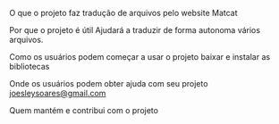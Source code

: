 O que o projeto faz
tradução de arquivos pelo website Matcat

Por que o projeto é útil
Ajudará a traduzir de forma autonoma vários arquivos.

Como os usuários podem começar a usar o projeto
baixar e instalar as bibliotecas 

Onde os usuários podem obter ajuda com seu projeto
joesleysoares@gmail.com

Quem mantém e contribui com o projeto
